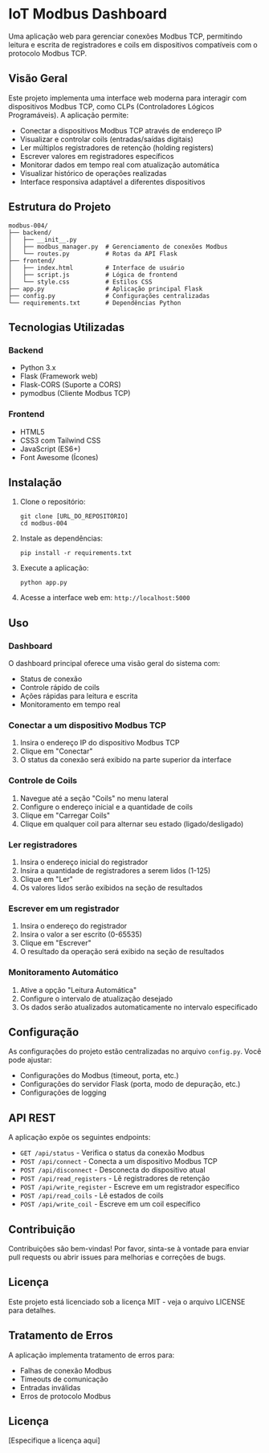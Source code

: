 # IoT Modbus Dashboard

Uma aplicação web para gerenciar conexões Modbus TCP, permitindo leitura e escrita de registradores e coils em dispositivos compatíveis com o protocolo Modbus TCP.

## Visão Geral

Este projeto implementa uma interface web moderna para interagir com dispositivos Modbus TCP, como CLPs (Controladores Lógicos Programáveis). A aplicação permite:

- Conectar a dispositivos Modbus TCP através de endereço IP
- Visualizar e controlar coils (entradas/saídas digitais)
- Ler múltiplos registradores de retenção (holding registers)
- Escrever valores em registradores específicos
- Monitorar dados em tempo real com atualização automática
- Visualizar histórico de operações realizadas
- Interface responsiva adaptável a diferentes dispositivos

## Estrutura do Projeto

```
modbus-004/
├── backend/
│   ├── __init__.py
│   ├── modbus_manager.py  # Gerenciamento de conexões Modbus
│   └── routes.py          # Rotas da API Flask
├── frontend/
│   ├── index.html         # Interface de usuário
│   ├── script.js          # Lógica de frontend
│   └── style.css          # Estilos CSS
├── app.py                 # Aplicação principal Flask
├── config.py              # Configurações centralizadas
└── requirements.txt       # Dependências Python
```

## Tecnologias Utilizadas

### Backend
- Python 3.x
- Flask (Framework web)
- Flask-CORS (Suporte a CORS)
- pymodbus (Cliente Modbus TCP)

### Frontend
- HTML5
- CSS3 com Tailwind CSS
- JavaScript (ES6+)
- Font Awesome (Ícones)

## Instalação

1. Clone o repositório:
   ```
   git clone [URL_DO_REPOSITÓRIO]
   cd modbus-004
   ```

2. Instale as dependências:
   ```
   pip install -r requirements.txt
   ```

3. Execute a aplicação:
   ```
   python app.py
   ```

4. Acesse a interface web em: `http://localhost:5000`

## Uso

### Dashboard

O dashboard principal oferece uma visão geral do sistema com:
- Status de conexão
- Controle rápido de coils
- Ações rápidas para leitura e escrita
- Monitoramento em tempo real

### Conectar a um dispositivo Modbus TCP
1. Insira o endereço IP do dispositivo Modbus TCP
2. Clique em "Conectar"
3. O status da conexão será exibido na parte superior da interface

### Controle de Coils
1. Navegue até a seção "Coils" no menu lateral
2. Configure o endereço inicial e a quantidade de coils
3. Clique em "Carregar Coils"
4. Clique em qualquer coil para alternar seu estado (ligado/desligado)

### Ler registradores
1. Insira o endereço inicial do registrador
2. Insira a quantidade de registradores a serem lidos (1-125)
3. Clique em "Ler"
4. Os valores lidos serão exibidos na seção de resultados

### Escrever em um registrador
1. Insira o endereço do registrador
2. Insira o valor a ser escrito (0-65535)
3. Clique em "Escrever"
4. O resultado da operação será exibido na seção de resultados

### Monitoramento Automático
1. Ative a opção "Leitura Automática"
2. Configure o intervalo de atualização desejado
3. Os dados serão atualizados automaticamente no intervalo especificado

## Configuração

As configurações do projeto estão centralizadas no arquivo `config.py`. Você pode ajustar:

- Configurações do Modbus (timeout, porta, etc.)
- Configurações do servidor Flask (porta, modo de depuração, etc.)
- Configurações de logging

## API REST

A aplicação expõe os seguintes endpoints:

- `GET /api/status` - Verifica o status da conexão Modbus
- `POST /api/connect` - Conecta a um dispositivo Modbus TCP
- `POST /api/disconnect` - Desconecta do dispositivo atual
- `POST /api/read_registers` - Lê registradores de retenção
- `POST /api/write_register` - Escreve em um registrador específico
- `POST /api/read_coils` - Lê estados de coils
- `POST /api/write_coil` - Escreve em um coil específico

## Contribuição

Contribuições são bem-vindas! Por favor, sinta-se à vontade para enviar pull requests ou abrir issues para melhorias e correções de bugs.

## Licença

Este projeto está licenciado sob a licença MIT - veja o arquivo LICENSE para detalhes.

## Tratamento de Erros

A aplicação implementa tratamento de erros para:

- Falhas de conexão Modbus
- Timeouts de comunicação
- Entradas inválidas
- Erros de protocolo Modbus

## Licença

[Especifique a licença aqui]